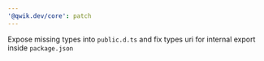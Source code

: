 ```yaml
---
'@qwik.dev/core': patch
---
```


Expose missing types into `public.d.ts` and fix types uri for internal export inside `package.json`
